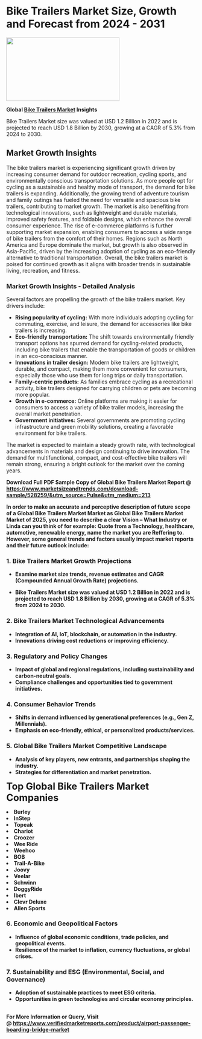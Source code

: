 <H1>Bike Trailers Market Size, Growth and Forecast from 2024 - 2031</H1><img class="aligncenter size-medium wp-image-584254" src="https://thirdeyenews.in/wp-content/uploads/2024/09/Global-Market-Research-300x168.jpeg" alt="" width="300" height="168" /><p><strong>Global&nbsp;<a href="https://www.marketsizeandtrends.com/download-sample/528259/&amp;utm_source=Pulse&amp;utm_medium=213">Bike Trailers Market</a> Insights</strong></p><p>Bike Trailers Market size was valued at USD 1.2 Billion in 2022 and is projected to reach USD 1.8 Billion by 2030, growing at a CAGR of 5.3% from 2024 to 2030.</p><p><h2>Market Growth Insights</h2> <p>The bike trailers market is experiencing significant growth driven by increasing consumer demand for outdoor recreation, cycling sports, and environmentally conscious transportation solutions. As more people opt for cycling as a sustainable and healthy mode of transport, the demand for bike trailers is expanding. Additionally, the growing trend of adventure tourism and family outings has fueled the need for versatile and spacious bike trailers, contributing to market growth. The market is also benefiting from technological innovations, such as lightweight and durable materials, improved safety features, and foldable designs, which enhance the overall consumer experience. The rise of e-commerce platforms is further supporting market expansion, enabling consumers to access a wide range of bike trailers from the comfort of their homes. Regions such as North America and Europe dominate the market, but growth is also observed in Asia-Pacific, driven by the increasing adoption of cycling as an eco-friendly alternative to traditional transportation. Overall, the bike trailers market is poised for continued growth as it aligns with broader trends in sustainable living, recreation, and fitness. <strong></strong> <h3>Market Growth Insights - Detailed Analysis</h3> <p>Several factors are propelling the growth of the bike trailers market. Key drivers include:</p> <ul> <li><strong>Rising popularity of cycling:</strong> With more individuals adopting cycling for commuting, exercise, and leisure, the demand for accessories like bike trailers is increasing.</li> <li><strong>Eco-friendly transportation:</strong> The shift towards environmentally friendly transport options has spurred demand for cycling-related products, including bike trailers that enable the transportation of goods or children in an eco-conscious manner.</li> <li><strong>Innovations in trailer design:</strong> Modern bike trailers are lightweight, durable, and compact, making them more convenient for consumers, especially those who use them for long trips or daily transportation.</li> <li><strong>Family-centric products:</strong> As families embrace cycling as a recreational activity, bike trailers designed for carrying children or pets are becoming more popular.</li> <li><strong>Growth in e-commerce:</strong> Online platforms are making it easier for consumers to access a variety of bike trailer models, increasing the overall market penetration.</li> <li><strong>Government initiatives:</strong> Several governments are promoting cycling infrastructure and green mobility solutions, creating a favorable environment for bike trailers.</li> </ul> <p>The market is expected to maintain a steady growth rate, with technological advancements in materials and design continuing to drive innovation. The demand for multifunctional, compact, and cost-effective bike trailers will remain strong, ensuring a bright outlook for the market over the coming years.</p> <strong></p><p><span class=""><strong>Download Full PDF Sample Copy of Global Bike Trailers Market Report</strong> @ <a href="https://www.marketsizeandtrends.com/download-sample/528259/&amp;utm_source=Pulse&amp;utm_medium=213" target="_blank">https://www.marketsizeandtrends.com/download-sample/528259/&amp;utm_source=Pulse&amp;utm_medium=213</a></span></p><p>In order to make an accurate and perceptive description of future scope of a Global&nbsp;Bike Trailers Market Market as Global&nbsp;Bike Trailers Market Market of 2025, you need to describe a clear Vision &ndash; What Industry or Linda can you think of for example: Quote from a Technology, healthcare, automotive, renewable energy, name the market you are Reffering to. However, some general trends and factors usually impact market reports and their future outlook include:</p><h3>1.&nbsp;<strong>Bike Trailers Market Growth Projections</strong></h3><ul><li>Examine market size trends, revenue estimates and CAGR (Compounded Annual Growth Rate) projections.</li><li><p>Bike Trailers Market size was valued at USD 1.2 Billion in 2022 and is projected to reach USD 1.8 Billion by 2030, growing at a CAGR of 5.3% from 2024 to 2030.</p></li></ul><h3>2.&nbsp;<strong>Bike Trailers Market Technological Advancements</strong></h3><ul><li>Integration of AI, IoT, blockchain, or automation in the industry.</li><li>Innovations driving cost reductions or improving efficiency.</li></ul><h3>3.&nbsp;<strong>Regulatory and Policy Changes</strong></h3><ul><li>Impact of global and regional regulations, including sustainability and carbon-neutral goals.</li><li>Compliance challenges and opportunities tied to government initiatives.</li></ul><h3>4.&nbsp;<strong>Consumer Behavior Trends</strong></h3><ul><li>Shifts in demand influenced by generational preferences (e.g., Gen Z, Millennials).</li><li>Emphasis on eco-friendly, ethical, or personalized products/services.</li></ul><h3>5.&nbsp;<strong>Global Bike Trailers Market Competitive Landscape</strong></h3><ul><li>Analysis of key players, new entrants, and partnerships shaping the industry.</li><li>Strategies for differentiation and market penetration.</li></ul><p data-pm-slice="1 1 []"><span style="color: inherit; font-family: inherit; font-size: 25px;">Top Global Bike Trailers Market Companies</span></p><div class="" data-test-id=""><p><li>Burley</li><li> InStep</li><li> Topeak</li><li> Chariot</li><li> Croozer</li><li> Wee Ride</li><li> Weehoo</li><li> BOB</li><li> Trail-A-Bike</li><li> Joovy</li><li> Veelar</li><li> Schwinn</li><li> DoggyRide</li><li> Ibert</li><li> Clevr Deluxe</li><li> Allen Sports</li></p></div><h3>6.&nbsp;<strong>Economic and Geopolitical Factors</strong></h3><ul><li>Influence of global economic conditions, trade policies, and geopolitical events.</li><li>Resilience of the market to inflation, currency fluctuations, or global crises.</li></ul><h3>7.&nbsp;<strong>Sustainability and ESG (Environmental, Social, and Governance)</strong></h3><ul><li>Adoption of sustainable practices to meet ESG criteria.</li><li>Opportunities in green technologies and circular economy principles.</li></ul><h2><strong style="font-size: 14px;">For More Information or Query, Visit @&nbsp;</strong><a style="background-color: #ffffff; font-size: 14px;" href="https://www.marketsizeandtrends.com/report/bike-trailers-market/" target="_blank">https://www.verifiedmarketreports.com/product/airport-passenger-boarding-bridge-market</a></h2>
